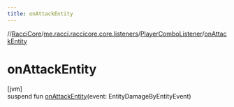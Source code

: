 ```yaml
---
title: onAttackEntity
---
```

//[RacciCore](../../../index.html)/[me.racci.raccicore.core.listeners](../index.html)/[PlayerComboListener](index.html)/[onAttackEntity](on-attack-entity.html)



# onAttackEntity



[jvm]\
suspend fun [onAttackEntity](on-attack-entity.html)(event: EntityDamageByEntityEvent)




